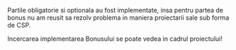 Partile obligatorie si optionala au fost implementate, insa pentru partea de bonus nu am reusit sa rezolv problema in maniera proiectarii sale sub forma de CSP.

Incercarea implementarea Bonusului se poate vedea in cadrul proiectului!
